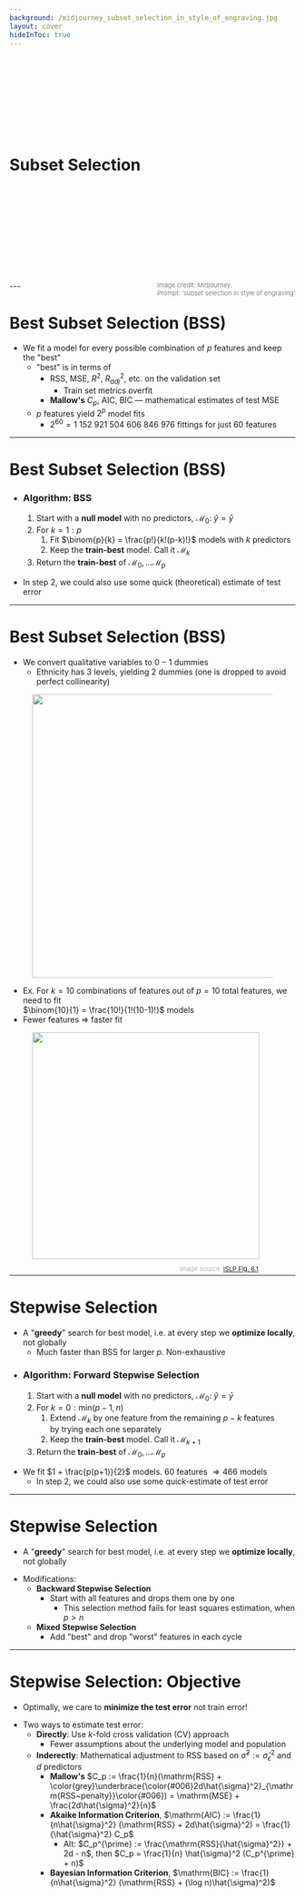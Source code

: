 ```yaml
---
background: /midjourney_subset_selection_in_style_of_engraving.jpg
layout: cover
hideInToc: true
---
```

<br>
<br>
<br>
<br>
<br>
<br>
<br>
<br>

# Subset Selection

<div>
<br>
<br>
<br>
<br>
<br>
<br>
<br>
<br>
<br>
<br>
<span style="color:gray; font-size: 11px; float: right;">Image credit: Midjourney.<br> Prompt: ‘subset selection in style of engraving'
</span>
</div>
---

# Best Subset Selection (BSS)

* We fit a model for every possible combination of $p$ features and keep the "best"
	* "best" is in terms of
		* $\mathrm{RSS}$, $\mathrm{MSE}$, $R^2$, $R_{adj}^2$, etc. on the validation set
			* Train set metrics overfit
		* **Mallow's** $C_p$, $\mathrm{AIC}$, $\mathrm{BIC}$ — mathematical estimates of test MSE
	* $p$ features yield $2^p$ model fits
		* $2^{60} = 1~152~921~504~606~846~976$ fittings for just $60$ features

---

# Best Subset Selection (BSS)
<div class="bg-orange-100">

* ### Algorithm: BSS
	1. Start with a **null model** with no predictors, $\mathcal{M}_0:~\hat{y} = \bar{y}$
	2. For $k = 1:p$
		1. Fit $\binom{p}{k} = \frac{p!}{k!(p-k)!}$ models with $k$ predictors
		2. Keep the **train-best** model. Call it $\mathcal{M}_k$
	3. Return the **train-best** of $\mathcal{M}_0, ... \mathcal{M}_p$
</div>

* In step 2, we could also use some quick (theoretical) estimate of test error

---

# Best Subset Selection (BSS)

<div class="grid grid-cols-[5fr,8fr] gap-6">
<div>

* We convert qualitative variables to $0-1$ dummies
	* Ethnicity has 3 levels, yielding 2 dummies (one is dropped to avoid perfect collinearity)
</div>
<div>
  <figure>
    <img src="/card_balance_table.png" style="width: 500px; position: relative">
  </figure>
</div>
</div>

<div class="grid grid-cols-[5fr,8fr] gap-6">
<div>

* Ex. For $k = 10$ combinations of features out of $p = 10$ total features, we need to fit <br> $\binom{10}{1} = \frac{10!}{1!(10-1)!}$ models
* Fewer features $\Rightarrow$ faster fit
</div>
<div>
<figure>
  <img src="/ISLP_figure_6.1.svg" style="width: 400px !important;">
  <figcaption style="color:#b3b3b3ff; font-size: 11px; position: relative; top: 10px; left: 260px;">Image source:
    <a href="https://hastie.su.domains/ISLR2/ISLP_website.pdf#page=240">ISLP Fig. 6.1</a>
  </figcaption>
</figure>
</div>
</div>

---

# Stepwise Selection

* A "**greedy**" search for best model, i.e. at every step we **optimize locally**, not globally
	* Much faster than BSS for larger $p$. Non-exhaustive

<div class="bg-orange-100">

* ### Algorithm: Forward Stepwise Selection
	1. Start with a **null model** with no predictors, $\mathcal{M}_0:~\hat{y} = \bar{y}$
	2. For $k = 0:\mathrm{min}(p-1, n)$
		1. Extend $\mathcal{M}_k$ by one feature from the remaining $p-k$ features <br> by trying each one separately
		2. Keep the **train-best** model. Call it $\mathcal{M}_{k+1}$
	3. Return the **train-best** of $\mathcal{M}_0, ... \mathcal{M}_p$
</div>

* We fit $1 + \frac{p(p+1)}{2}$ models. $60$ features $\Rightarrow 466$ models
	*  In step 2, we could also use some quick-estimate of test error

---

# Stepwise Selection

* A "**greedy**" search for best model, i.e. at every step we **optimize locally**, not globally
<v-clicks depth="2">

* Modifications:
	* **Backward Stepwise Selection**
		* Start with all features and drops them one by one
			* This selection method fails for least squares estimation, when $p > n$
	* **Mixed Stepwise Selection**
		* Add "best" and drop "worst" features in each cycle
</v-clicks>

---

# Stepwise Selection: Objective

* Optimally, we care to **minimize the test error** not train error!
<v-clicks depth="4">

* Two ways to estimate test error:
	* **Directly**: Use $k$-fold cross validation (CV) approach
		* Fewer assumptions about the underlying model and population
	* **Inderectly**: Mathematical adjustment to $\mathrm{RSS}$ based on $\hat{\sigma}^2 := \hat{\sigma}_{\epsilon}^2$ and $d$ predictors
		* **Mallow's** $C_p := \frac{1}{n}(\mathrm{RSS} + \color{grey}\underbrace{\color{#006}2d\hat{\sigma}^2}_{\mathrm{RSS~penalty}}\color{#006}) = \mathrm{MSE} + \frac{2d\hat{\sigma}^2}{n}$
		* **Akaike Information Criterion**, $\mathrm{AIC} := \frac{1}{n\hat{\sigma}^2} (\mathrm{RSS} + 2d\hat{\sigma}^2) = \frac{1}{\hat{\sigma}^2} C_p$
			* Alt: $C_p^{\prime} := \frac{\mathrm{RSS}{\hat{\sigma}^2}} + 2d - n$, then $C_p = \frac{1}{n} \hat{\sigma}^2 (C_p^{\prime} + n)$
		* **Bayesian Information Criterion**, $\mathrm{BIC} := \frac{1}{n\hat{\sigma}^2} (\mathrm{RSS} + (\log n)\hat{\sigma}^2)$

</v-clicks>
